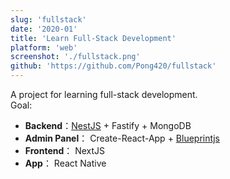 ```yaml
---
slug: 'fullstack'
date: '2020-01'
title: 'Learn Full-Stack Development'
platform: 'web'
screenshot: './fullstack.png'
github: 'https://github.com/Pong420/fullstack'
---
```


A project for learning full-stack development. <br>
Goal:

<ul>
  <li>
    <b>Backend</b>：<a href="https://nestjs.com/">NestJS</a> + <span>Fastify</span> +
    <span>MongoDB</span>
  </li>
  <li>
    <b>Admin Panel</b>： <span>Create-React-App</span> +
    <a href="https://blueprintjs.com/docs/">Blueprintjs</a>
  </li>
  <li>
    <b>Frontend</b>： <span>NextJS</span>
  </li>
  <li><b>App</b>： <span>React Native</span></li>
</ul>
